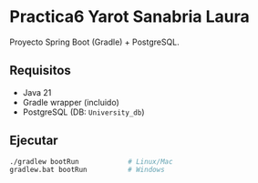 # Practica6 Yarot Sanabria Laura

Proyecto Spring Boot (Gradle) + PostgreSQL.

## Requisitos
- Java 21
- Gradle wrapper (incluido)
- PostgreSQL (DB: `University_db`)

## Ejecutar
```bash
./gradlew bootRun            # Linux/Mac
gradlew.bat bootRun          # Windows

